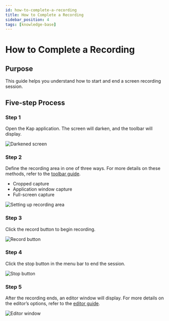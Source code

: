 ```yaml
---
id: how-to-complete-a-recording
title: How to Complete a Recording
sidebar_position: 4
tags: [knowledge-base]
---
```


#  How to Complete a Recording

## **Purpose**

This guide helps you understand how to start and end a screen recording session.

## **Five-step Process**

### Step 1

Open the Kap application. The screen will darken, and the toolbar will display.

![Darkened screen](/img/How-to-Complete-a-Recording_360882_images/360896.png)

### Step 2

Define the recording area in one of three ways. For more details on these methods, refer to the [toolbar guide](Tool-Bar_393330.md).

  * Cropped capture
  * Application window capture
  * Full-screen capture

![Setting up recording area](/img/How-to-Complete-a-Recording_360882_images/262778.jpg)

### Step 3

Click the record button to begin recording.

![Record button](/img/How-to-Complete-a-Recording_360882_images/262794.jpg)

### Step 4

Click the stop button in the menu bar to end the session.

![Stop button](/img/How-to-Complete-a-Recording_360882_images/360931.jpg)

### Step 5

After the recording ends, an editor window will display. For more details on the editor’s options, refer to the [editor guide](Editor_262804.md).

![Editor window](/img/How-to-Complete-a-Recording_360882_images/262817.jpg)
